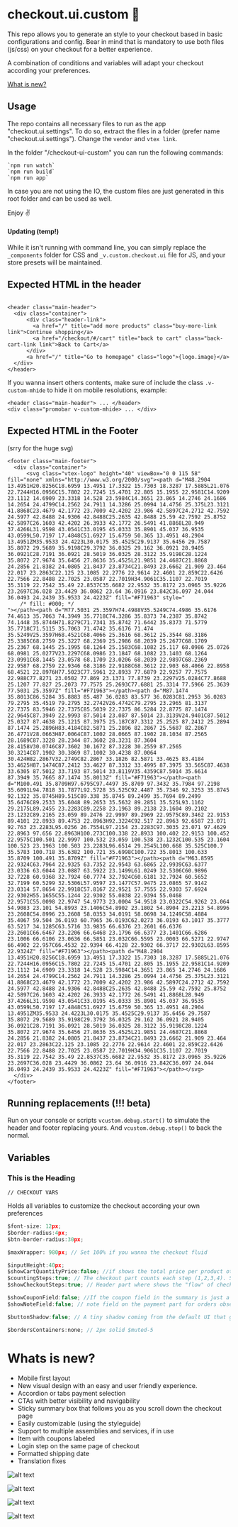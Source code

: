 
# checkout.ui.custom 🚀

This repo allows you to generate an style to your checkout based in basic configurations and config. Bear in mind that is mandatory to use both files (js/css) on your checkout for a better experience. 

A combination of conditions and variables will adapt your checkout according your preferences. 

[What is new?](#user-content-whats-is-new)


## Usage

The repo contains all necessary files to run as the app "checkout.ui.settings". To do so, extract the files in a folder (prefer name "checkout.ui.settings"). Change the `vendor` and `vtex link`.

In the folder "/checkout-ui-custom" you can run the following commands:
```
`npm run watch`
`npm run build` 
`npm run app` 
```

In case you are not using the IO, the custom files are just generated in this root folder and can be used as well. 

Enjoy ✌️ 


#### Updating (temp!)

While it isn't running with command line, you can simply replace the `_components` folder for CSS and `_v.custom.checkout.ui` file for JS, and your store presets will be maintained.


## Expected HTML in the header

```

<header class="main-header">
  <div class="container">
	  <div class="header-link">
		<a href="/" title="add more products" class="buy-more-link link">Continue shopping</a>
		<a href="/checkout/#/cart" title="back to cart" class="back-cart-link link">Back to Cart</a>
	  </div>
	  <a href="/" title="Go to homepage" class="logo">{logo.image}</a>
  </div>
</header>

```

If you wanna insert others contents, make sure of include the class `.v-custom-mhide` to hide it on mobile resolutions, example:

```
<header class="main-header"> ... </header>
<div class="promobar v-custom-mhide> ... </div>
```


## Expected HTML in the Footer

(srry for the huge svg)
```
<footer class="main-footer">
  <div class="container">
	  <svg class="vtex-logo" height="40" viewBox="0 0 115 58" fill="none" xmlns="http://www.w3.org/2000/svg"><path d="M48.2904 13.4951H20.8256C18.6959 13.4951 17.3322 15.7303 18.3287 17.5885L21.076 22.7244H16.0956C15.7802 22.7245 15.4701 22.805 15.1955 22.9581C14.9209 23.1112 14.6909 23.3318 14.528 23.5984C14.3651 23.865 14.2746 24.1686 14.2654 24.4799C14.2562 24.7911 14.3286 25.0994 14.4756 25.375L23.3121 41.8868C23.4679 42.1772 23.7009 42.4202 23.986 42.5897C24.2712 42.7592 24.5977 42.8488 24.9306 42.8488C25.2635 42.8488 25.59 42.7592 25.8752 42.5897C26.1603 42.4202 26.3933 42.1772 26.5491 41.8868L28.949 37.4266L31.9598 43.0541C33.0195 45.0333 35.8901 45.037 36.9535 43.0599L50.7197 17.4848C51.6927 15.6759 50.365 13.4951 48.2904 13.4951ZM35.9533 24.4223L30.0175 35.4525C29.9137 35.6456 29.7587 35.8072 29.5689 35.9198C29.3792 36.0325 29.162 36.0921 28.9405 36.0921C28.7191 36.0921 28.5019 36.0325 28.3122 35.9198C28.1224 35.8072 27.9674 35.6456 27.8636 35.4525L21.9851 24.4687C21.8868 24.2856 21.8382 24.0805 21.8437 23.8734C21.8493 23.6662 21.909 23.464 22.017 23.2863C22.125 23.1085 22.2776 22.9614 22.4601 22.859C22.6426 22.7566 22.8488 22.7025 23.0587 22.7019H34.9061C35.1107 22.7019 35.3119 22.7542 35.49 22.8537C35.6682 22.9532 35.8172 23.0965 35.9226 23.2697C36.028 23.4429 36.0862 23.64 36.0916 23.842C36.097 24.044 36.0493 24.2439 35.9533 24.4223Z" fill="#F71963" style="
    /* fill: #000; */
"></path><path d="M77.5031 25.3597H74.4988V35.5249C74.4986 35.6176 74.4613 35.7063 74.3949 35.7718C74.3286 35.8373 74.2387 35.8742 74.1448 35.8744H71.8279C71.7341 35.8742 71.6442 35.8373 71.5779 35.7718C71.5115 35.7063 71.4742 35.6176 71.474 35.5249V25.3597H68.4521C68.4066 25.3616 68.3612 25.3544 68.3186 25.3385C68.2759 25.3227 68.2369 25.2986 68.2039 25.2677C68.1709 25.2367 68.1445 25.1995 68.1264 25.1583C68.1082 25.117 68.0986 25.0726 68.0981 25.0277V23.2297C68.0986 23.1847 68.1082 23.1403 68.1264 23.0991C68.1445 23.0578 68.1709 23.0206 68.2039 22.9897C68.2369 22.9587 68.2759 22.9346 68.3186 22.9188C68.3612 22.903 68.4066 22.8958 68.4521 22.8976H77.5023C77.5961 22.8933 77.6879 22.9257 77.7575 22.988C77.8271 23.0502 77.869 23.1371 77.8739 23.2297V25.0284C77.8688 25.1207 77.827 25.2073 77.7575 25.2693C77.6881 25.3314 77.5966 25.3639 77.5031 25.3597Z" fill="#F71963"></path><path d="M87.1474 35.8013C86.5284 35.8883 85.487 36.0283 83.577 36.0283C81.2953 36.0283 79.2795 35.4519 79.2795 32.2742V26.4742C79.2795 23.2965 81.3137 22.7375 83.5946 22.7375C85.5039 22.7375 86.5284 22.8775 87.1474 22.9645C87.3949 22.9993 87.5014 23.087 87.5014 23.3139V24.9401C87.5012 25.0327 87.4638 25.1215 87.3975 25.187C87.3312 25.2525 87.2412 25.2894 87.1474 25.2896H83.4184C82.5871 25.2896 82.2867 25.5687 82.2867 26.4771V28.0663H87.0064C87.1002 28.0665 87.1902 28.1034 87.2565 28.1689C87.3228 28.2344 87.3602 28.3231 87.3604 28.4158V30.0746C87.3602 30.1672 87.3228 30.2559 87.2565 30.3214C87.1902 30.3869 87.1002 30.4238 87.0064 30.424H82.2867V32.2749C82.2867 33.1826 82.5871 33.4625 83.4184 33.4625H87.1474C87.2412 33.4627 87.3312 33.4995 87.3975 33.565C87.4638 33.6305 87.5012 33.7193 87.5014 33.8119V35.4359C87.5014 35.6614 87.3949 35.7665 87.1474 35.8013Z" fill="#F71963"></path><path d="M100.491 35.8709H97.6795C97.4497 35.8709 97.3432 35.7984 97.2198 35.6091L94.7818 31.7877L92.5728 35.525C92.4487 35.7346 92.3253 35.8745 92.1322 35.8745H89.515C89.338 35.8745 89.2499 35.7694 89.2499 35.6476C89.2533 35.6048 89.2653 35.5632 89.2851 35.525L93.1162 29.2175L89.2455 23.2283C89.2258 23.1963 89.2138 23.1604 89.2102 23.1232C89.2165 23.059 89.2476 22.9997 89.2969 22.9575C89.3462 22.9153 89.4101 22.8933 89.4753 22.8963H92.3224C92.517 22.8963 92.6587 23.071 92.763 23.2283L95.0256 26.7554L97.2154 23.2283C97.3035 23.071 97.4629 22.8963 97.656 22.8963H100.273C100.338 22.8933 100.402 22.9153 100.452 22.9575C100.501 22.9997 100.532 23.059 100.538 23.1232C100.535 23.1604 100.523 23.1963 100.503 23.2283L96.6514 29.2545L100.668 35.525C100.7 35.5783 100.718 35.6382 100.721 35.6998C100.722 35.8013 100.633 35.8709 100.491 35.8709Z" fill="#F71963"></path><path d="M63.8595 22.9324C63.7964 22.9325 63.7352 22.9543 63.6865 22.9939C63.6377 23.0336 63.6044 23.0887 63.5922 23.1499L61.0249 32.5306C60.9896 32.7228 60.9368 32.7924 60.7774 32.7924C60.6181 32.7924 60.5652 32.7199 60.5299 32.5306L57.9597 23.1477C57.9475 23.0865 57.9142 23.0314 57.8654 22.9918C57.8167 22.9521 57.7555 22.9303 57.6924 22.9302H55.1655C55.1244 22.9302 55.0838 22.9394 55.0468 22.9571C55.0098 22.9747 54.9773 23.0004 54.9518 23.0322C54.9262 23.064 54.9083 23.101 54.8993 23.1406C54.8902 23.1802 54.8904 23.2213 54.8996 23.2608C54.8996 23.2608 58.0353 34.0191 58.0698 34.1249C58.4884 35.4067 59.504 36.0193 60.7965 36.0193C62.0273 36.0193 63.1017 35.3777 63.5217 34.1285C63.5716 33.9835 66.6376 23.2601 66.6376 23.2601C66.6467 23.2206 66.6468 23.1796 66.6377 23.1401C66.6286 23.1006 66.6106 23.0636 66.5851 23.032C66.5595 23.0003 66.5271 22.9747 66.4902 22.957C66.4532 22.9394 66.4128 22.9302 66.3717 22.9302L63.8595 22.9324Z" fill="#F71963"></path><path d="M48.2904 13.4951H20.8256C18.6959 13.4951 17.3322 15.7303 18.3287 17.5885L21.076 22.7244H16.0956C15.7802 22.7245 15.4701 22.805 15.1955 22.9581C14.9209 23.1112 14.6909 23.3318 14.528 23.5984C14.3651 23.865 14.2746 24.1686 14.2654 24.4799C14.2562 24.7911 14.3286 25.0994 14.4756 25.375L23.3121 41.8868C23.4679 42.1772 23.7009 42.4202 23.986 42.5897C24.2712 42.7592 24.5977 42.8488 24.9306 42.8488C25.2635 42.8488 25.59 42.7592 25.8752 42.5897C26.1603 42.4202 26.3933 42.1772 26.5491 41.8868L28.949 37.4266L31.9598 43.0541C33.0195 45.0333 35.8901 45.037 36.9535 43.0599L50.7197 17.4848C51.6927 15.6759 50.365 13.4951 48.2904 13.4951ZM35.9533 24.4223L30.0175 35.4525C29.9137 35.6456 29.7587 35.8072 29.5689 35.9198C29.3792 36.0325 29.162 36.0921 28.9405 36.0921C28.7191 36.0921 28.5019 36.0325 28.3122 35.9198C28.1224 35.8072 27.9674 35.6456 27.8636 35.4525L21.9851 24.4687C21.8868 24.2856 21.8382 24.0805 21.8437 23.8734C21.8493 23.6662 21.909 23.464 22.017 23.2863C22.125 23.1085 22.2776 22.9614 22.4601 22.859C22.6426 22.7566 22.8488 22.7025 23.0587 22.7019H34.9061C35.1107 22.7019 35.3119 22.7542 35.49 22.8537C35.6682 22.9532 35.8172 23.0965 35.9226 23.2697C36.028 23.4429 36.0862 23.64 36.0916 23.842C36.097 24.044 36.0493 24.2439 35.9533 24.4223Z" fill="#F71963"></path></svg>
  </div>
</footer>

```

## Running replacements (!!! beta)

Run on your console or scripts `vcustom.debug.start()` to simulate the header and footer replacing yours. And `vcustom.debug.stop()` to back the normal.

## Variables

### <a name="tith"></a>This is the Heading

`// CHECKOUT VARS`

Holds all variables to customize the checkout according your own preferences

```javascript
$font-size: 12px;
$border-radius:4px;
$btn-border-radius:30px;

$maxWrapper: 980px; // Set 100% if you wanna the checkout fluid

$inputHeight:40px;
$showCartQuantityPrice:false; //if shows the total price per product ot just the single price**
$countingSteps:true; // The checkout part counts each step (1,2,3,4). Set to `false` if you wanna show just titles.
$showCheckoutSteps:true; // Header part where shows the "flow" of checkout steps

$showCouponField:false; //If the coupon field in the summary is just a link or already opened with a field
$showNoteField:false; // note field on the payment part for orders observations

$buttonShadow:false; // A tiny shadow coming from the default UI that gives the buttons a depth

$bordersContainers:none; // 2px solid $muted-5
```
 
# Whats is new?



- Mobile first layout
- New visual design with an easy and user friendly experience. 
- Accordion or tabs payment selection
- CTAs with better visibility and navigability
- Sticky summary box that follows you as you scroll down the checkout page
- Easily customizable (using the styleguide)
- Support to multiple assemblies and services, if in use
- Item with coupons labeled
- Login step on the same page of checkout
- Formatted shipping date
- Translation fixes

![alt text](https://i.ibb.co/gtYWfM5/c.jpg)

![alt text](https://i.ibb.co/mh95086/c.jpg)

![alt text](https://i.ibb.co/7CkqVyZ/c.jpg)

![alt text](https://i.ibb.co/gm6v8ML/c.jpg)

